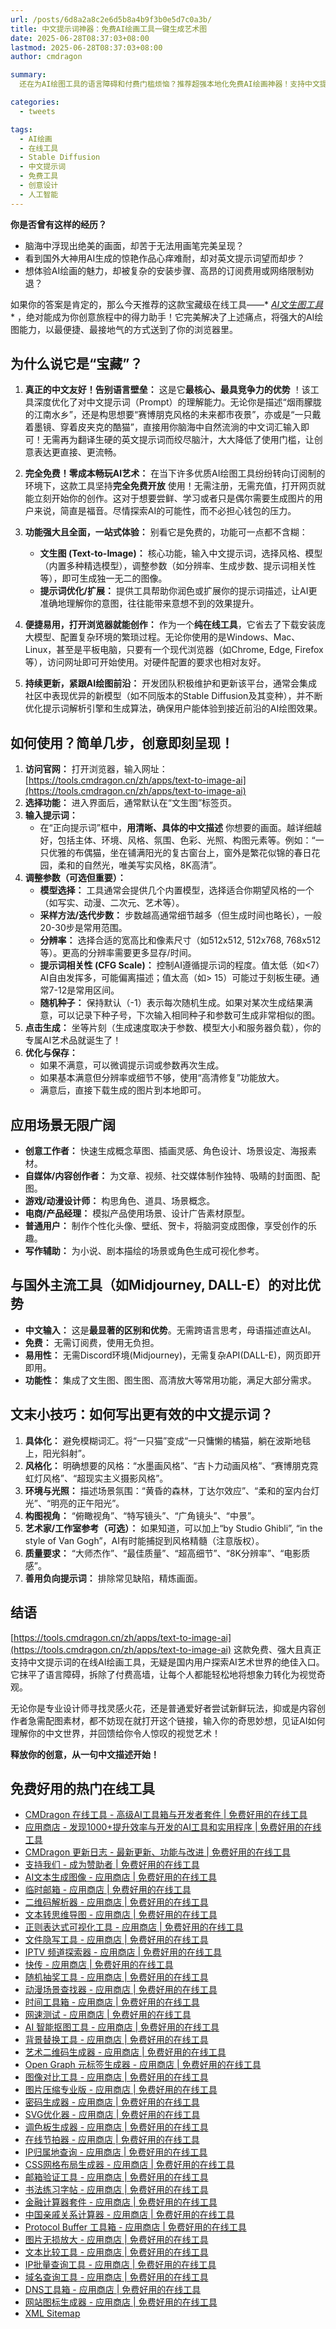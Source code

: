 ```yaml
---
url: /posts/6d8a2a8c2e6d5b8a4b9f3b0e5d7c0a3b/
title: 中文提示词神器：免费AI绘画工具一键生成艺术图
date: 2025-06-28T08:37:03+08:00
lastmod: 2025-06-28T08:37:03+08:00
author: cmdragon

summary:
  还在为AI绘图工具的语言障碍和付费门槛烦恼？推荐超强本地化免费AI绘画神器！支持中文提示词输入，文生图、图生图、提示词优化、高清放大一应俱全，无需科学上网，打开即用，释放你的创意无限可能！

categories:
  - tweets

tags:
  - AI绘画
  - 在线工具
  - Stable Diffusion
  - 中文提示词
  - 免费工具
  - 创意设计
  - 人工智能
---
```



**你是否曾有这样的经历？**

* 脑海中浮现出绝美的画面，却苦于无法用画笔完美呈现？
* 看到国外大神用AI生成的惊艳作品心痒难耐，却对英文提示词望而却步？
* 想体验AI绘画的魅力，却被复杂的安装步骤、高昂的订阅费用或网络限制劝退？

如果你的答案是肯定的，那么今天推荐的这款宝藏级在线工具——*
*[AI文生图工具](https://tools.cmdragon.cn/zh/apps/text-to-image-ai)**
，绝对能成为你创意旅程中的得力助手！它完美解决了上述痛点，将强大的AI绘图能力，以最便捷、最接地气的方式送到了你的浏览器里。

## 为什么说它是“宝藏”？

1. **真正的中文友好！告别语言壁垒：**
   这是它**最核心、最具竞争力的优势**
   ！该工具深度优化了对中文提示词（Prompt）的理解能力。无论你是描述“烟雨朦胧的江南水乡”，还是构思想要“赛博朋克风格的未来都市夜景”，亦或是“一只戴着墨镜、穿着皮夹克的酷猫”，直接用你脑海中自然流淌的中文词汇输入即可！无需再为翻译生硬的英文提示词而绞尽脑汁，大大降低了使用门槛，让创意表达更直接、更流畅。

2. **完全免费！零成本畅玩AI艺术：**
   在当下许多优质AI绘图工具纷纷转向订阅制的环境下，这款工具坚持**完全免费开放**
   使用！无需注册，无需充值，打开网页就能立刻开始你的创作。这对于想要尝鲜、学习或者只是偶尔需要生成图片的用户来说，简直是福音。尽情探索AI的可能性，而不必担心钱包的压力。

3. **功能强大且全面，一站式体验：**
   别看它是免费的，功能可一点都不含糊：
    * **文生图 (Text-to-Image)：** 核心功能，输入中文提示词，选择风格、模型（内置多种精选模型），调整参数（如分辨率、生成步数、提示词相关性等），即可生成独一无二的图像。
    * **提示词优化/扩展：** 提供工具帮助你润色或扩展你的提示词描述，让AI更准确地理解你的意图，往往能带来意想不到的效果提升。
   
4. **便捷易用，打开浏览器就能创作：**
   作为一个**纯在线工具**，它省去了下载安装庞大模型、配置复杂环境的繁琐过程。无论你使用的是Windows、Mac、Linux，甚至是平板电脑，只要有一个现代浏览器（如Chrome,
   Edge, Firefox等），访问网址即可开始使用。对硬件配置的要求也相对友好。

5. **持续更新，紧跟AI绘图前沿：**
   开发团队积极维护和更新该平台，通常会集成社区中表现优异的新模型（如不同版本的Stable
   Diffusion及其变种），并不断优化提示词解析引擎和生成算法，确保用户能体验到接近前沿的AI绘图效果。

## 如何使用？简单几步，创意即刻呈现！

1. **访问官网：**
   打开浏览器，输入网址：[https://tools.cmdragon.cn/zh/apps/text-to-image-ai](https://tools.cmdragon.cn/zh/apps/text-to-image-ai)
2. **选择功能：** 进入界面后，通常默认在“文生图”标签页。
3. **输入提示词：**
    * 在“正向提示词”框中，**用清晰、具体的中文描述**
      你想要的画面。越详细越好，包括主体、环境、风格、氛围、色彩、光照、构图元素等。例如：“一只优雅的布偶猫，坐在铺满阳光的复古窗台上，窗外是繁花似锦的春日花园，柔和的自然光，唯美写实风格，8K高清”。
4. **调整参数（可选但重要）：**
    * **模型选择：** 工具通常会提供几个内置模型，选择适合你期望风格的一个（如写实、动漫、二次元、艺术等）。
    * **采样方法/迭代步数：** 步数越高通常细节越多（但生成时间也略长），一般20-30步是常用范围。
    * **分辨率：** 选择合适的宽高比和像素尺寸（如512x512, 512x768, 768x512等）。更高的分辨率需要更多显存/时间。
    * **提示词相关性 (CFG Scale)：** 控制AI遵循提示词的程度。值太低（如<7）AI自由发挥多，可能偏离描述；值太高（如>
      15）可能过于刻板生硬。通常7-12是常用区间。
    * **随机种子：** 保持默认（-1）表示每次随机生成。如果对某次生成结果满意，可以记录下种子号，下次输入相同种子和参数可生成非常相似的图。
5. **点击生成：** 坐等片刻（生成速度取决于参数、模型大小和服务器负载），你的专属AI艺术品就诞生了！
6. **优化与保存：**
    * 如果不满意，可以微调提示词或参数再次生成。
    * 如果基本满意但分辨率或细节不够，使用“高清修复”功能放大。
    * 满意后，直接下载生成的图片到本地即可。

## 应用场景无限广阔

* **创意工作者：** 快速生成概念草图、插画灵感、角色设计、场景设定、海报素材。
* **自媒体/内容创作者：** 为文章、视频、社交媒体制作独特、吸睛的封面图、配图。
* **游戏/动漫设计师：** 构思角色、道具、场景概念。
* **电商/产品经理：** 模拟产品使用场景、设计广告素材原型。
* **普通用户：** 制作个性化头像、壁纸、贺卡，将脑洞变成图像，享受创作的乐趣。
* **写作辅助：** 为小说、剧本描绘的场景或角色生成可视化参考。

## 与国外主流工具（如Midjourney, DALL-E）的对比优势

* **中文输入：** 这是**最显著的区别和优势**。无需跨语言思考，母语描述直达AI。
* **免费：** 无需订阅费，使用无负担。
* **易用性：** 无需Discord环境(Midjourney)，无需复杂API(DALL-E)，网页即开即用。
* **功能性：** 集成了文生图、图生图、高清放大等常用功能，满足大部分需求。

## 文末小技巧：如何写出更有效的中文提示词？

1. **具体化：** 避免模糊词汇。将“一只猫”变成“一只慵懒的橘猫，躺在波斯地毯上，阳光斜射”。
2. **风格化：** 明确想要的风格：“水墨画风格”、“吉卜力动画风格”、“赛博朋克霓虹灯风格”、“超现实主义摄影风格”。
3. **环境与光照：** 描述场景氛围：“黄昏的森林，丁达尔效应”、“柔和的室内台灯光”、“明亮的正午阳光”。
4. **构图视角：** “俯瞰视角”、“特写镜头”、“广角镜头”、“中景”。
5. **艺术家/工作室参考（可选）：** 如果知道，可以加上“by Studio Ghibli”, “in the style of Van Gogh”，AI有时能捕捉到风格精髓（注意版权）。
6. **质量要求：** “大师杰作”、“最佳质量”、“超高细节”、“8K分辨率”、“电影质感”。
7. **善用负向提示词：** 排除常见缺陷，精炼画面。

## 结语

[https://tools.cmdragon.cn/zh/apps/text-to-image-ai](https://tools.cmdragon.cn/zh/apps/text-to-image-ai)
这款免费、强大且真正支持中文提示词的在线AI绘画工具，无疑是国内用户探索AI艺术世界的绝佳入口。它抹平了语言障碍，拆除了付费高墙，让每个人都能轻松地将想象力转化为视觉奇观。

无论你是专业设计师寻找灵感火花，还是普通爱好者尝试新鲜玩法，抑或是内容创作者急需配图素材，都不妨现在就打开这个链接，输入你的奇思妙想，见证AI如何理解你的中文世界，并回馈给你令人惊叹的视觉艺术！

**释放你的创意，从一句中文描述开始！**

## 免费好用的热门在线工具

- [CMDragon 在线工具 - 高级AI工具箱与开发者套件 | 免费好用的在线工具](https://tools.cmdragon.cn/zh)
- [应用商店 - 发现1000+提升效率与开发的AI工具和实用程序 | 免费好用的在线工具](https://tools.cmdragon.cn/zh/apps?category=trending)
- [CMDragon 更新日志 - 最新更新、功能与改进 | 免费好用的在线工具](https://tools.cmdragon.cn/zh/changelog)
- [支持我们 - 成为赞助者 | 免费好用的在线工具](https://tools.cmdragon.cn/zh/sponsor)
- [AI文本生成图像 - 应用商店 | 免费好用的在线工具](https://tools.cmdragon.cn/zh/apps/text-to-image-ai)
- [临时邮箱 - 应用商店 | 免费好用的在线工具](https://tools.cmdragon.cn/zh/apps/temp-email)
- [二维码解析器 - 应用商店 | 免费好用的在线工具](https://tools.cmdragon.cn/zh/apps/qrcode-parser)
- [文本转思维导图 - 应用商店 | 免费好用的在线工具](https://tools.cmdragon.cn/zh/apps/text-to-mindmap)
- [正则表达式可视化工具 - 应用商店 | 免费好用的在线工具](https://tools.cmdragon.cn/zh/apps/regex-visualizer)
- [文件隐写工具 - 应用商店 | 免费好用的在线工具](https://tools.cmdragon.cn/zh/apps/steganography-tool)
- [IPTV 频道探索器 - 应用商店 | 免费好用的在线工具](https://tools.cmdragon.cn/zh/apps/iptv-explorer)
- [快传 - 应用商店 | 免费好用的在线工具](https://tools.cmdragon.cn/zh/apps/snapdrop)
- [随机抽奖工具 - 应用商店 | 免费好用的在线工具](https://tools.cmdragon.cn/zh/apps/lucky-draw)
- [动漫场景查找器 - 应用商店 | 免费好用的在线工具](https://tools.cmdragon.cn/zh/apps/anime-scene-finder)
- [时间工具箱 - 应用商店 | 免费好用的在线工具](https://tools.cmdragon.cn/zh/apps/time-toolkit)
- [网速测试 - 应用商店 | 免费好用的在线工具](https://tools.cmdragon.cn/zh/apps/speed-test)
- [AI 智能抠图工具 - 应用商店 | 免费好用的在线工具](https://tools.cmdragon.cn/zh/apps/background-remover)
- [背景替换工具 - 应用商店 | 免费好用的在线工具](https://tools.cmdragon.cn/zh/apps/background-replacer)
- [艺术二维码生成器 - 应用商店 | 免费好用的在线工具](https://tools.cmdragon.cn/zh/apps/artistic-qrcode)
- [Open Graph 元标签生成器 - 应用商店 | 免费好用的在线工具](https://tools.cmdragon.cn/zh/apps/open-graph-generator)
- [图像对比工具 - 应用商店 | 免费好用的在线工具](https://tools.cmdragon.cn/zh/apps/image-comparison)
- [图片压缩专业版 - 应用商店 | 免费好用的在线工具](https://tools.cmdragon.cn/zh/apps/image-compressor)
- [密码生成器 - 应用商店 | 免费好用的在线工具](https://tools.cmdragon.cn/zh/apps/password-generator)
- [SVG优化器 - 应用商店 | 免费好用的在线工具](https://tools.cmdragon.cn/zh/apps/svg-optimizer)
- [调色板生成器 - 应用商店 | 免费好用的在线工具](https://tools.cmdragon.cn/zh/apps/color-palette)
- [在线节拍器 - 应用商店 | 免费好用的在线工具](https://tools.cmdragon.cn/zh/apps/online-metronome)
- [IP归属地查询 - 应用商店 | 免费好用的在线工具](https://tools.cmdragon.cn/zh/apps/ip-geolocation)
- [CSS网格布局生成器 - 应用商店 | 免费好用的在线工具](https://tools.cmdragon.cn/zh/apps/css-grid-layout)
- [邮箱验证工具 - 应用商店 | 免费好用的在线工具](https://tools.cmdragon.cn/zh/apps/email-validator)
- [书法练习字帖 - 应用商店 | 免费好用的在线工具](https://tools.cmdragon.cn/zh/apps/calligraphy-practice)
- [金融计算器套件 - 应用商店 | 免费好用的在线工具](https://tools.cmdragon.cn/zh/apps/finance-calculator-suite)
- [中国亲戚关系计算器 - 应用商店 | 免费好用的在线工具](https://tools.cmdragon.cn/zh/apps/chinese-kinship-calculator)
- [Protocol Buffer 工具箱 - 应用商店 | 免费好用的在线工具](https://tools.cmdragon.cn/zh/apps/protobuf-toolkit)
- [图片无损放大 - 应用商店 | 免费好用的在线工具](https://tools.cmdragon.cn/zh/apps/image-upscaler)
- [文本比较工具 - 应用商店 | 免费好用的在线工具](https://tools.cmdragon.cn/zh/apps/text-compare)
- [IP批量查询工具 - 应用商店 | 免费好用的在线工具](https://tools.cmdragon.cn/zh/apps/ip-batch-lookup)
- [域名查询工具 - 应用商店 | 免费好用的在线工具](https://tools.cmdragon.cn/zh/apps/domain-finder)
- [DNS工具箱 - 应用商店 | 免费好用的在线工具](https://tools.cmdragon.cn/zh/apps/dns-toolkit)
- [网站图标生成器 - 应用商店 | 免费好用的在线工具](https://tools.cmdragon.cn/zh/apps/favicon-generator)
- [XML Sitemap](https://tools.cmdragon.cn/sitemap_index.xml)
